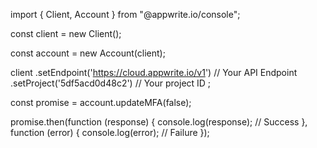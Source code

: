 import { Client,  Account } from "@appwrite.io/console";

const client = new Client();

const account = new Account(client);

client
    .setEndpoint('https://cloud.appwrite.io/v1') // Your API Endpoint
    .setProject('5df5acd0d48c2') // Your project ID
;

const promise = account.updateMFA(false);

promise.then(function (response) {
    console.log(response); // Success
}, function (error) {
    console.log(error); // Failure
});